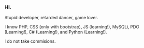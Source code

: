 ### Hi.
Stupid developer, retarded dancer, game lover.

I know PHP, CSS (only with bootstrap), JS (learning!), MySQLi, PDO (Learning!), C# (Learning!), and Python (Learning!).

I do not take commisions.
